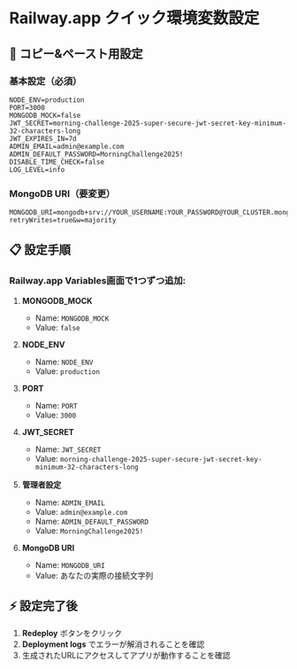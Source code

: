 # Railway.app クイック環境変数設定

## 🚀 コピー&ペースト用設定

### 基本設定（必須）
```
NODE_ENV=production
PORT=3000
MONGODB_MOCK=false
JWT_SECRET=morning-challenge-2025-super-secure-jwt-secret-key-minimum-32-characters-long
JWT_EXPIRES_IN=7d
ADMIN_EMAIL=admin@example.com
ADMIN_DEFAULT_PASSWORD=MorningChallenge2025!
DISABLE_TIME_CHECK=false
LOG_LEVEL=info
```

### MongoDB URI（要変更）
```
MONGODB_URI=mongodb+srv://YOUR_USERNAME:YOUR_PASSWORD@YOUR_CLUSTER.mongodb.net/morning_challenge?retryWrites=true&w=majority
```

## 📋 設定手順

### Railway.app Variables画面で1つずつ追加:

1. **MONGODB_MOCK**
   - Name: `MONGODB_MOCK`
   - Value: `false`

2. **NODE_ENV**
   - Name: `NODE_ENV`
   - Value: `production`

3. **PORT**
   - Name: `PORT`
   - Value: `3000`

4. **JWT_SECRET**
   - Name: `JWT_SECRET`
   - Value: `morning-challenge-2025-super-secure-jwt-secret-key-minimum-32-characters-long`

5. **管理者設定**
   - Name: `ADMIN_EMAIL`
   - Value: `admin@example.com`
   - Name: `ADMIN_DEFAULT_PASSWORD`
   - Value: `MorningChallenge2025!`

6. **MongoDB URI**
   - Name: `MONGODB_URI`
   - Value: あなたの実際の接続文字列

## ⚡ 設定完了後
1. **Redeploy** ボタンをクリック
2. **Deployment logs** でエラーが解消されることを確認
3. 生成されたURLにアクセスしてアプリが動作することを確認
